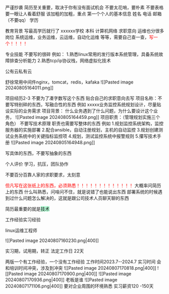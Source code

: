 严谨抄袭
简历至关重要，取决于你有没有面试机会
不要太花哨，要朴素
不要表格
要一眼让人看着舒服
该加粗的加粗，重点
第一个个人的基本信息
姓名                          电话                          邮箱（不要qq）
学历                          

教育背景
写最高学历就行了
xxxxxx学校           本科                  计算机网络
求职意向 
运维也分很多岗位
系统运维，业务运维，云运维，自动化运维 等等，需要自己查一查，<font color="#ff0000">写一个！！！！</font>

专业技能
不要写的很碎
例如：
1.熟悉linux常用的发行版本系统管理，具备系统故障排查分析能力
2.熟悉tcp/ip协议栈，网络虚拟化技术

公有云私有云

舒徐常用中间件nginx，tomcat，redis，kafaka
![[Pasted image 20240805164011.png]]

项目经历2-3
不要为了凑字数写这个东西
贴合自己的求职意向去写
项目名称：不要写特别碎的东西，写融合性的东西
例如 xxxxx业务监控系统规划设计，尽量贴设实际的业务需求
项目背景：
什么业务遇到了什么问题，为什么要设计这个业务，
![[Pasted image 20240805164459.png]]
 项目职责：（管理规划实施三个角色）
 不要写技术原理
 职责也需要写整体的东西
 例如
 1.规划监控系统架构，监控服务器的实施部署
 2.配合ansible，自动注册规划，主机的自动监控
 3.规划创建测试业务系统中的关键指标监控项
 4.规划，测试监控系统中报警规则
 5.攥写技术手册
 ![[Pasted image 20240805164948.png]]
 
 写具体的东西，不要写抽象的东西

个人评价
学习，抗压，团队协作


不要百分百靠人家的求职要求，太刻意


<font color="#ff0000">但凡写在这张纸上的东西，必须熟悉！！！！！！！！！！！！！</font>
大概率问简历上的东西
什么叫熟悉，问啥问不住，就是说错了也能说出东西
部署系统的时候遇到过什么问题怎么解决的，这就是跟公司技术人员聊天聊的东西



简历最重要的就是<span style="background:#affad1">技术</span>




工作经验实习经验



linux运维工程师




![[Pasted image 20240807160230.png|400]]


实习期，试用期，转正
法定工作日 22天

两版一个有工作经验，一个没有工作经验
工作时间2023.7--2024.7 实习时间
会和培训时间冲突，涉及到冲突
![[Pasted image 20240807170818.png|400]]
![[Pasted image 20240807170900.png|400]]
![[Pasted image 20240807170936.png|400]]
老板是谁
![[Pasted image 20240807171106.png|400]]
要对企业周围的环境熟悉
实习薪资120 -150天

